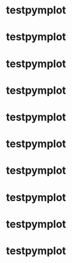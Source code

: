# testpymplot
# testpymplot
# testpymplot
# testpymplot
# testpymplot
# testpymplot
# testpymplot
# testpymplot
# testpymplot
# testpymplot
